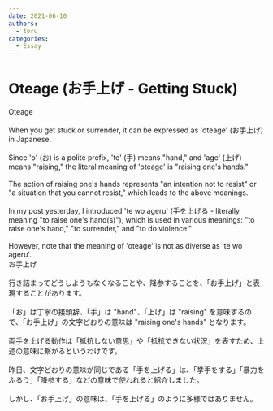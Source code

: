 ```yaml
---
date: 2021-06-10
authors:
  - toru
categories:
  - Essay
---
```


<h1 id="subject_show">Oteage (お手上げ - Getting Stuck)</h1>
<div class="date" hidden>Jun 10, 2021 08:31</div>
<div id="post"><div id="body_show_ori">
Oteage<br/><br/>When you get stuck or surrender, it can be expressed as 'oteage' (お手上げ) in Japanese.<br/><br/>Since 'o' (お) is a polite prefix, 'te' (手) means "hand," and 'age' (上げ) means "raising," the literal meaning of 'oteage' is "raising one's hands."<br/><br/>The action of raising one's hands represents "an intention not to resist" or "a situation that you cannot resist," which leads to the above meanings.<br/><br/>In my post yesterday, I introduced 'te wo ageru' (手を上げる - literally meaning "to raise one's hand(s)"), which is used in various meanings: "to raise one's hand," "to surrender," and "to do violence."<br/><br/>However, note that the meaning of 'oteage' is not as diverse as 'te wo ageru'.
</div></div>

<!-- more -->

<div id="post_ja"><div id="body_show_mo">
お手上げ<br/><br/>行き詰まってどうしようもなくなることや、降参することを、「お手上げ」と表現することがあります。<br/><br/>「お」は丁寧の接頭辞、「手」は "hand"、「上げ」は "raising" を意味するので、「お手上げ」の文字どおりの意味は "raising one's hands" となります。<br/><br/>両手を上げる動作は「抵抗しない意思」や「抵抗できない状況」を表すため、上述の意味に繋がるというわけです。<br/><br/>昨日、文字どおりの意味が同じである「手を上げる」は、「挙手をする」「暴力をふるう」「降参する」などの意味で使われると紹介しました。<br/><br/>しかし、「お手上げ」の意味は、「手を上げる」のように多様ではありません。
</div></div>
